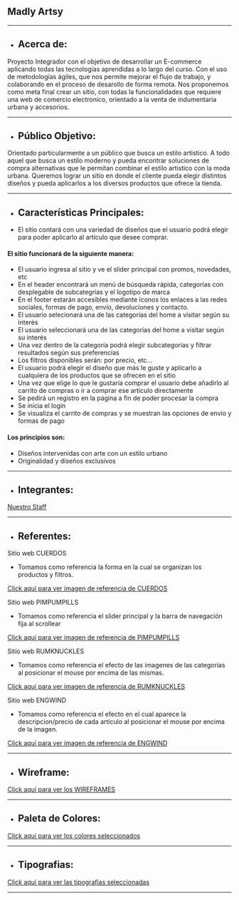 ## Madly Artsy

-------------------

+ ##  __Acerca de:__

Proyecto Integrador con el objetivo de desarrollar un E-commerce aplicando todas las tecnologías aprendidas a lo largo del curso. Con el uso de metodologías ágiles, que nos permite mejorar el flujo de trabajo, y colaborando en el proceso de desarollo de forma remota.
Nos proponemos como meta final crear un sitio, con todas la funcionalidades que requiere una web de comercio electronico, orientado a la venta de indumentaria urbana y accesorios.

------------------------

+ ##  __Público Objetivo:__

Orientado particularmente a un público que busca un estilo artistico. 
A todo aquel que busca un estilo moderno y pueda encontrar soluciones de compra alternativas que le permitan combinar el estilo artistico con la moda urbana.
Queremos lograr un sitio en donde el cliente pueda elegir distintos diseños y pueda aplicarlos a los diversos productos que ofrece la tienda.



------------------------

+ ##  __Características Principales:__

* El sitio contará con una variedad de diseños que el usuario podrá elegir para poder aplicarlo al artículo que desee comprar.

#### El sitio funcionará de la siguiente manera:

- El usuario ingresa al sitio y ve el slider principal con promos, novedades, etc
- En el header encontrará un menú de búsqueda rápida, categorías con desplegable de subcategrías y el logotipo de marca
- En el footer estarán accesibles mediante íconos los enlaces a las redes sociales, formas de pago, envío, devoluciones y contacto.
- El usuario selecionará una de las categorías del home a visitar según su interés
- El usuario seleccionará una de las categorías del home a visitar según su interés
- Una vez dentro de la categoría podrá elegir subcategorías y filtrar resultados según sus preferencias
- Los filtros disponibles serán: por precio, etc...
- El usuario podrá elegir el diseño que más le guste y aplicarlo a cualquiera de los productos que se ofrecen en el sitio
- Una vez que elige lo que le gustaría comprar el usuario debe añadirlo al carrito de compras o ir a comprar ese artículo directamente
- Se pedirá un registro en la página a fin de poder procesar la compra
- Se inicia el login
- Se visualiza el carrito de compras y se muestran las opciones de envío y formas de pago

#### Los principios son:

* Diseños intervenidas con arte con un estilo urbano
* Originalidad y diseños exclusivos

--------------------
    
+ ##  __Integrantes:__

[Nuestro Staff](https://github.com/SebastianRaiquenParisi/proyectoIntegradorEquipo12/blob/main/NUESTROSTAFF.MD)

--------------

+ ##  __Referentes:__

Sitio web CUERDOS

- Tomamos como referencia la forma en la cual se organizan los productos y filtros.

[Click aquí para ver imagen de referencia de CUERDOS](https://raw.githubusercontent.com/SebastianRaiquenParisi/proyectoIntegradorEquipo12/main/wireframe_img/cuerdos.PNG)

Sitio web PIMPUMPILLS

- Tomamos como referencia el slider principal y la barra de navegación fija al scrollear

[Click aquí para ver imagen de referencia de PIMPUMPILLS](https://raw.githubusercontent.com/SebastianRaiquenParisi/proyectoIntegradorEquipo12/main/wireframe_img/pimpumpills.PNG)

Sitio web RUMKNUCKLES

- Tomamos como referencia el efecto de las imagenes de las categorias al posicionar el mouse por encima de las mismas.

[Click aquí para ver imagen de referencia de RUMKNUCKLES](https://raw.githubusercontent.com/SebastianRaiquenParisi/proyectoIntegradorEquipo12/main/wireframe_img/rumknuckles.png)

Sitio web ENGWIND

- Tomamos como referencia el efecto en el cual aparece la descripcion/precio de cada articulo al posicionar el mouse por encima de la imagen.

[Click aquí para ver imagen de referencia de ENGWIND](https://raw.githubusercontent.com/SebastianRaiquenParisi/proyectoIntegradorEquipo12/main/wireframe_img/engwind.png)

------------------

+ ##  __Wireframe:__

[Click aquí para ver los WIREFRAMES](https://github.com/SebastianRaiquenParisi/proyectoIntegradorEquipo12/blob/main/WIREFRAME.MD)

---------------

+ ##  __Paleta de Colores:__

[Click aquí para ver los colores seleccionados](design/Colores.md)

---------------

+ ##  __Tipografias:__

[Click aquí para ver las tipografias seleccionadas](design/Tipografia.md)

---------------
